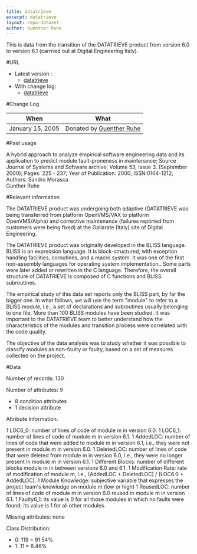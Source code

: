 ```yaml
---
title: datatrieve
excerpt: datatrieve
layout: repo-dataset
author: Guenther Ruhe
---
```



This is data from the transition of the DATATRIEVE product from version 6.0 to
	         version 6.1 (carrried out at Digital Engineering Italy).

#URL

  * Latest version :
    * [ datatrieve](https://terapromise.csc.ncsu.edu:8443/svn/repo/issues/datatrieve/datatrieve.arff) 
  * With change log:
    * [datatrieve](https://terapromise.csc.ncsu.edu:8443/svn/repo/issues/datatrieve)

#Change Log

When | What
---- | ----
January 15, 2005 | Donated by [Guenther Ruhe](/repo/people/data-donors/promise3.html)


#Past usage

A hybrid approach to analyze empirical software engineering data 
       and its application to predict module fault-proneness in maintenance;
       Source 	Journal of Systems and Software archive;
       Volume 53,  Issue 3.  (September 2000);
       Pages: 225 - 237; 
       Year of Publication: 2000;
       ISSN:0164-1212;
       Authors:	
       Sandro Morasca 	
       Gunther Ruhe

#Relevant information

The DATATRIEVE product was undergoing both adaptive (DATATRIEVE was being transferred  from platform OpenVMS/VAX to platform OpenVMS/Alpha) and corrective maintenance (failures reported from customers were being fixed) at the Gallarate (Italy) site of Digital Engineering.
	    
The DATATRIEVE product was originally developed in the BLISS language. BLISS is an  expression language. It is block-structured, with exception handling facilities, coroutines, and a macro system. It was one of the first non-assembly languages for operating system implementation.. Some parts were later added or rewritten in the C language. Therefore, the  overall structure of DATATRIEVE is composed of C functions and BLISS subroutines.
	    
The empirical study of this data set reports only the BLISS part, by far the bigger one.  In what follows, we will use the term "module" to refer to a BLISS module, i.e., a set of   declarations and subroutines usually belonging to one file. More than 100 BLISS modules   have been studied. It was important to the DATATRIEVE team to better understand how the  characteristics of the modules and transition process were correlated with the code quality.
	    
The objective of the data analysis was to study whether it was possible to classify modules as non-faulty or faulty, based on a set of measures collected on the project.


#Data

Number of records: 130

Number of attributes: 9 
   * 8 condition attributes 
   * 1 decision attribute

Attribute Information:

   1 LOC6_0: number of lines of code of module m in version 6.0.
   1 LOC6_1: number of lines of code of module m in version 6.1.
   1 AddedLOC: number of lines of code that were added to module m in version 6.1, i.e., they were not present in module m in version 6.0.
   1 DeletedLOC: number of lines of code that were deleted from module m in version 6.0, i.e.,   they were no longer present in module m in version 6.1.
   1 Different Blocks: number of different blocks module m in between versions 6.0 and 6.1.
   1 Modification Rate: rate of modification of module m, i.e.,   (AddedLOC + DeletedLOC) / (LOC6.0 + AddedLOC).
   1 Module Knowledge: subjective variable that expresses the project team's knowledge on   module m (low or high)
   1 ReusedLOC: number of lines of code of module m in version 6.0 reused in module m in    version 6.1.
   1 Faulty6_1: its value is 0 for all those modules in which no faults were found;   its value is 1 for all other modules.

Missing attributes: none

Class Distribution:
   * 0:   119 = 91.54% 
   * 1:   11  =  8.46%
